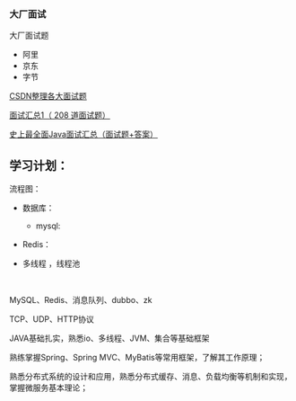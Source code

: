 ### 大厂面试

大厂面试题

* 阿里
* 京东
* 字节

[CSDN整理各大面试题](https://blog.csdn.net/bookanddream)

[面试汇总1（ 208 道面试题）](https://blog.csdn.net/fangchao2011/article/details/89203535)

[ 史上最全面Java面试汇总（面试题+答案）](https://blog.csdn.net/qq_18298439/article/details/80939968?ops_request_misc=%25257B%252522request%25255Fid%252522%25253A%252522160898768216780308345891%252522%25252C%252522scm%252522%25253A%25252220140713.130102334.pc%25255Fall.%252522%25257D&request_id=160898768216780308345891&biz_id=0&utm_medium=distribute.pc_search_result.none-task-blog-2~all~first_rank_v2~rank_v29_name-1-80939968.nonecase&utm_term=Java%E9%9D%A2%E8%AF%95)







## 学习计划：

流程图：

* 数据库：
  * mysql:

* Redis：

* 多线程 ，线程池


​	

MySQL、Redis、消息队列、dubbo、zk

TCP、UDP、HTTP协议

JAVA基础扎实，熟悉io、多线程、JVM、集合等基础框架

熟练掌握Spring、Spring MVC、MyBatis等常用框架，了解其工作原理；

熟悉分布式系统的设计和应用，熟悉分布式缓存、消息、负载均衡等机制和实现，掌握微服务基本理论；